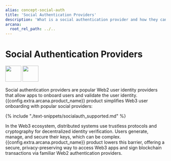 ```yaml
---
alias: concept-social-auth
title: 'Social Authentication Providers'
description: 'What is a social authentication provider and how they can be used to onboard Web3 app users.'
arcana:
  root_rel_path: ../..
---
```


# Social Authentication Providers

<img src="/img/icons/i_an_socialauth_light.png#only-light" width="50"/>
<img src="/img/icons/i_an_socialauth_dark.png#only-dark" width="50"/>

Social authentication providers are popular Web2 user identity providers that allow apps to onboard users and validate the user identity. {{config.extra.arcana.product_name}} product simplifies Web3 user onboarding with popular social providers:

{% include "./text-snippets/socialauth_supported.md" %}

In the Web3 ecosystem, distributed systems use trustless protocols and cryptography for decentralized identity verification. Users generate, manage, and secure their keys, which can be complex. {{config.extra.arcana.product_name}} product lowers this barrier, offering a secure, privacy-preserving way to access Web3 apps and sign blockchain transactions via familiar Web2 authentication providers.